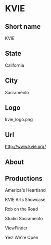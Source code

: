 # KVIE

## Short name

KVIE

## State

California

## City

Sacramento

## Logo

kvie\_logo.png

## Url

http://www.kvie.org/

## About



## Productions

America's Heartland

KVIE Arts Showcase

Rob on the Road

Studio Sacramento

ViewFinder

Yes! We're Open

